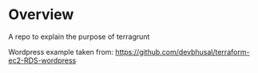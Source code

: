 # Overview

A repo to explain the purpose of terragrunt


Wordpress example taken from: https://github.com/devbhusal/terraform-ec2-RDS-wordpress